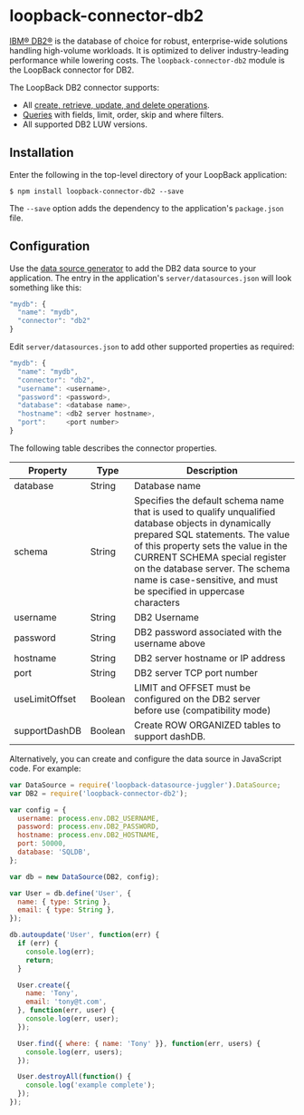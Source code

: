 # loopback-connector-db2

[IBM® DB2®](http://www.ibm.com/analytics/us/en/technology/db2/) is the database of choice for robust, enterprise-wide solutions handling high-volume workloads.
It is optimized to deliver industry-leading performance while lowering costs.  The `loopback-connector-db2` module is the LoopBack connector for DB2.

The LoopBack DB2 connector supports:

- All [create, retrieve, update, and delete operations](http://loopback.io/doc/en/lb2/Creating-updating-and-deleting-data.html).
- [Queries](http://loopback.io/doc/en/lb2/Querying-data.html) with fields, limit, order, skip and where filters.
- All supported DB2 LUW versions.

## Installation

Enter the following in the top-level directory of your LoopBack application:

```
$ npm install loopback-connector-db2 --save
```

The `--save` option adds the dependency to the application's `package.json` file.

## Configuration

Use the [data source generator](http://loopback.io/doc/en/lb2/Data-source-generator.html)  to add the DB2 data source to your application.
The entry in the application's `server/datasources.json` will look something like this:

```js
"mydb": {
  "name": "mydb",
  "connector": "db2"
}
```

Edit `server/datasources.json` to add other supported properties as required:

```js
"mydb": {
  "name": "mydb",
  "connector": "db2",
  "username": <username>,
  "password": <password>,
  "database": <database name>,
  "hostname": <db2 server hostname>,
  "port":     <port number>
}
```

The following table describes the connector properties.

Property       | Type    | Description
---------------| --------| --------
database       | String  | Database name
schema         | String  | Specifies the default schema name that is used to qualify unqualified database objects in dynamically prepared SQL statements. The value of this property sets the value in the CURRENT SCHEMA special register on the database server. The schema name is case-sensitive, and must be specified in uppercase characters
username       | String  | DB2 Username
password       | String  | DB2 password associated with the username above
hostname       | String  | DB2 server hostname or IP address
port           | String  | DB2 server TCP port number
useLimitOffset | Boolean | LIMIT and OFFSET must be configured on the DB2 server before use (compatibility mode)
supportDashDB  | Boolean | Create ROW ORGANIZED tables to support dashDB.


Alternatively, you can create and configure the data source in JavaScript code.
For example:

```js
var DataSource = require('loopback-datasource-juggler').DataSource;
var DB2 = require('loopback-connector-db2');

var config = {
  username: process.env.DB2_USERNAME,
  password: process.env.DB2_PASSWORD,
  hostname: process.env.DB2_HOSTNAME,
  port: 50000,
  database: 'SQLDB',
};

var db = new DataSource(DB2, config);

var User = db.define('User', {
  name: { type: String },
  email: { type: String },
});

db.autoupdate('User', function(err) {
  if (err) {
    console.log(err);
    return;
  }

  User.create({
    name: 'Tony',
    email: 'tony@t.com',
  }, function(err, user) {
    console.log(err, user);
  });

  User.find({ where: { name: 'Tony' }}, function(err, users) {
    console.log(err, users);
  });

  User.destroyAll(function() {
    console.log('example complete');
  });
});
```
